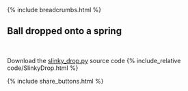 {% include breadcrumbs.html %}

## Ball dropped onto a spring
<div class="header_line"><br/></div>

Download the [slinky_drop.py](code/slinky_drop.py) source code
{% include_relative code/SlinkyDrop.html %}

<p style="clear: both;"></p>

{% include share_buttons.html %}